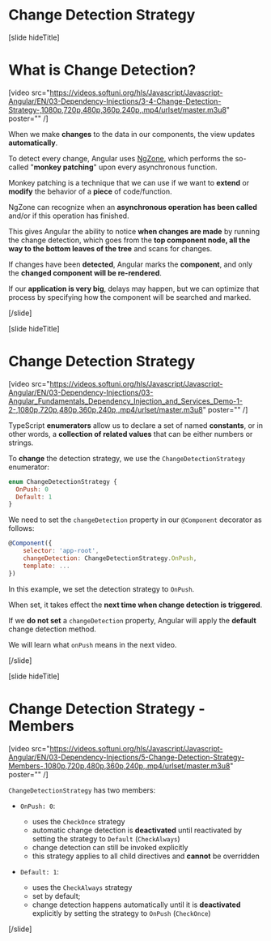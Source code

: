 # Change Detection Strategy

[slide hideTitle]

# What is Change Detection?

[video src="https://videos.softuni.org/hls/Javascript/Javascript-Angular/EN/03-Dependency-Injections/3-4-Change-Detection-Strategy-,1080p,720p,480p,360p,240p,.mp4/urlset/master.m3u8" poster="" /]

When we make **changes** to the data in our components, the view updates **automatically**.

To detect every change, Angular uses [NgZone](https://angular.io/guide/zone), which performs the so-called "**monkey patching**" upon every asynchronous function.

Monkey patching is a technique that we can use if we want to **extend** or **modify** the behavior of a **piece** of code/function.

NgZone can recognize when an **asynchronous operation has been called** and/or if this operation has finished. 

This gives Angular the ability to notice **when changes are made** by running the change detection, which goes from the **top component node, all the way to the bottom leaves of the tree** and scans for changes.

If changes have been **detected**, Angular marks the **component**, and only the **changed component will be re-rendered**.

If our **application is very big**, delays may happen, but we can optimize that process by specifying how the component will be searched and marked. 

[/slide]

[slide hideTitle]

# Change Detection Strategy

[video src="https://videos.softuni.org/hls/Javascript/Javascript-Angular/EN/03-Dependency-Injections/03-Angular_Fundamentals_Dependency_Injection_and_Services_Demo-1-2-,1080p,720p,480p,360p,240p,.mp4/urlset/master.m3u8" poster="" /]

TypeScript **enumerators** allow us to declare a set of named **constants**, or in other words, a **collection of related values** that can be either numbers or strings.

To **change** the detection strategy, we use the `ChangeDetectionStrategy` enumerator:

```js
enum ChangeDetectionStrategy {
  OnPush: 0
  Default: 1
}
```

We need to set the `changeDetection` property in our `@Component` decorator as follows:

```js
@Component({
    selector: 'app-root',
    changeDetection: ChangeDetectionStrategy.OnPush,
    template: ...
})
```

In this example, we set the detection strategy to `OnPush`.

When set, it takes effect the **next time when change detection is triggered**.

If we **do not set** a `changeDetection` property, Angular will apply the **default** change detection method.

We will learn what `onPush` means in the next video.

[/slide]

[slide hideTitle]

# Change Detection Strategy - Members

[video src="https://videos.softuni.org/hls/Javascript/Javascript-Angular/EN/03-Dependency-Injections/5-Change-Detection-Strategy-Members-,1080p,720p,480p,360p,240p,.mp4/urlset/master.m3u8" poster="" /]

`ChangeDetectionStrategy` has two members:

- `OnPush: 0`:
  - uses the `CheckOnce` strategy
  - automatic change detection is **deactivated** until reactivated by setting the strategy to `Default` (`CheckAlways`)
  - change detection can still be invoked explicitly
  - this strategy applies to all child directives and **cannot** be overridden
  
- `Default: 1`:
  - uses the `CheckAlways` strategy
  - set by default;
  - change detection happens automatically until it is **deactivated** explicitly by setting the strategy to `OnPush` (`CheckOnce`)

[/slide]
